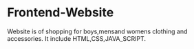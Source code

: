 # Frontend-Website

Website is of shopping for boys,mensand womens clothing and accessories.
It include HTML,CSS,JAVA_SCRIPT.
